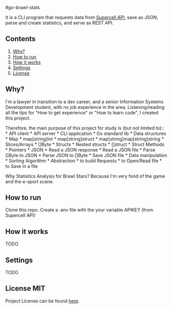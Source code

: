 #go-brawl-stats

It is a CLI program that requests data from [Supercell API](https://developer.brawlstars.com),
save as JSON, parse and create statistics, and serve as REST API.

## Contents

1. [Why?](#why?)
2. [How to run](#how-to-run)
3. [How it works](#how-it-works)
4. [Settings](#settings)
5. [License](#license-mit)

## Why?
I'm a lawyer in transition to a dev career,
and a senior Information Systems Development student,
with no job experience in the area.
Listening/reading all the tips for "How to get experience" or
"How to learn code", I created this project.

Therefore, the main purpose of this project for study is (but not limited to)::
    * API client
    * API server
    * CLI application
    * Go standard lib
    * Data structures
      * Map
        * map[string]int
        * map[string]struct
        * map[string]map[string]string
      * Slices/Arrays
      * []Byte
      * Structs
        * Nested structs
        * []struct
        * Struct Methods
    * Pointers
    * JSON
      * Read a JSON response
      * Read a JSON file
      * Parse []Byte to JSON
      * Parse JSON to []Byte
      * Save JSON file
    * Data manipulation
    * Sorting Algorithm
    * Abstraction
      * to build Requests
      * to Open/Read file
      * to Save in a file

Why Statistics Analysis for Brawl Stars?
Because I'm very fond of the game and the e-sport scene.

## How to run
Clone this repo.
Create a .env file with the your variable APIKEY (from Supercell API)

## How it works
TODO
## Settings
TODO


## License MIT
Project License can be found [here](LICENSE).
